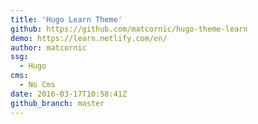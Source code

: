 ```yaml
---
title: 'Hugo Learn Theme'
github: https://github.com/matcornic/hugo-theme-learn
demo: https://learn.netlify.com/en/
author: matcornic
ssg:
  - Hugo
cms:
  - No Cms
date: 2016-03-17T10:58:41Z
github_branch: master
---
```

